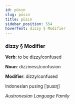```yaml
---
id: püsın
slug: püsın
title: püsın
sidebar_position: 554
hoverText: dizzy § Modifier
---
```


### dizzy § Modifier

**Verb**: to be dizzy/confused

**Noun**: dizziness/confusion

**Modifier**: dizzy/confused

Indonesian pusing [ˈpusɪŋ]

*Austronesian Language Family*
